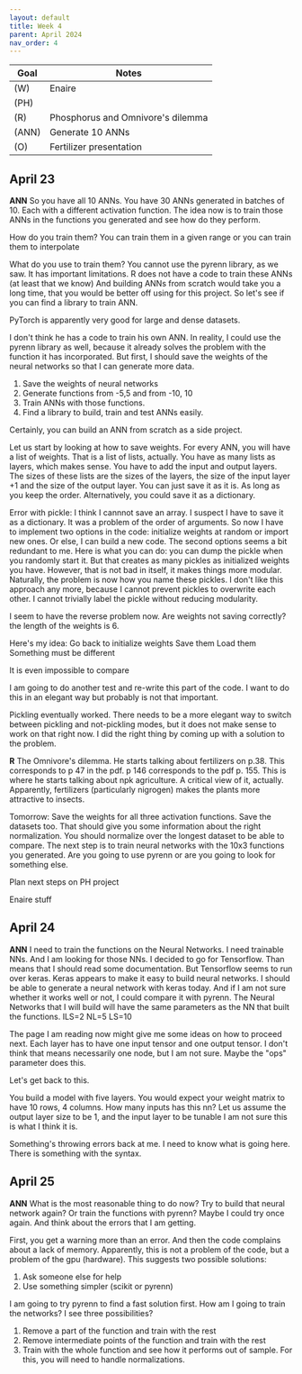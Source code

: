 ```yaml
---
layout: default
title: Week 4
parent: April 2024
nav_order: 4
---
```


| Goal | Notes | 
| ----------- | ----------- |
|(W)|Enaire |
|(PH)| |
|(R)|Phosphorus and Omnivore's dilemma |
|(ANN)|Generate 10 ANNs |
|(O)|Fertilizer presentation |


## April 23

**ANN**
So you have all 10 ANNs. You have 30 ANNs generated in batches of 10. Each with a different activation function.
The idea now is to train those ANNs in the functions you generated and see how do they perform.

How do you train them?
You can train them in a given range or you can train them to interpolate

What do you use to train them?
You cannot use the pyrenn library, as we saw. It has important limitations.
R does not have a code to train these ANNs (at least that we know)
And building ANNs from scratch would take you a long time, that you would be better off using for this project.
So let's see if you can find a library to train ANN.

PyTorch is apparently very good for large and dense datasets.

I don't think he has a code to train his own ANN.
In reality, I could use the pyrenn library as well, because it already solves the problem with the function it has incorporated.
But first, I should save the weights of the neural networks so that I can generate more data.

1. Save the weights of neural networks
2. Generate functions from -5,5 and from -10, 10
3. Train ANNs with those functions.
4. Find a library to build, train and test ANNs easily.

Certainly, you can build an ANN from scratch as a side project.

Let us start by looking at how to save weights.
For every ANN, you will have a list of weights. That is a list of lists, actually.
You have as many lists as layers, which makes sense. You have to add the input and output layers. The sizes of these lists are the
sizes of the layers, the size of the input layer +1 and the size of the output layer.
You can just save it as it is. As long as you keep the order.
Alternatively, you could save it as a dictionary.

Error with pickle: I think I cannnot save an array. I suspect I have to save it as a dictionary. It was a problem of the order of arguments.
So now I have to implement two options in the code: initialize weights at random or import new ones.
Or else, I can build a new code. The second options seems a bit redundant to me.
Here is what you can do: you can dump the pickle when you randomly start it. But that creates as many pickles as initialized weights you have.
However, that is not bad in itself, it makes things more modular.
Naturally, the problem is now how you name these pickles. I don't like this approach any more, because I cannot prevent pickles to overwrite each other. I cannot trivially label the pickle without
reducing modularity.

I seem to have the reverse problem now.
Are weights not saving correctly?
the length of the weights is 6.

Here's my idea:
 Go back to initialize weights
 Save them
 Load them
 Something must be different

It is even impossible to compare

I am going to do another test and re-write this part of the code.
I want to do this in an elegant way but probably is not that important.

Pickling eventually worked. There needs to be a more elegant way to switch between pickling and not-pickling modes, but it does not make sense to work on that right now. I did the right thing by
coming up with a solution to the problem.


**R** The Omnivore's dilemma. He starts talking about fertilizers on p.38. This corresponds to p 47 in the pdf.
p 146 corresponds to the pdf p. 155. This is where he starts talking about npk agriculture. A critical view of it,
actually.
Apparently, fertilizers (particularly nigrogen) makes the plants more attractive to insects.


Tomorrow:
Save the weights for all three activation functions.
Save the datasets too. That should give you some information about the right normalization. You should normalize over the longest dataset to be able to compare.
The next step is to train neural networks with the 10x3 functions you generated. Are you going to use pyrenn or are you going to look for something else.

Plan next steps on PH project

Enaire stuff

## April 24

**ANN** I need to train the functions on the Neural Networks. I need trainable NNs. And I am looking for those NNs.
I decided to go for Tensorflow. Than means that I should read some documentation.
But Tensorflow seems to run over keras. Keras appears to make it easy to build neural networks.
I should be able to generate a neural network with keras today.
And if I am not sure whether it works well or not, I could compare it with pyrenn.
The Neural Networks that I will build will have the same parameters as the NN that built the functions.
ILS=2
NL=5
LS=10

The page I am reading now might give me some ideas on how to proceed next.
Each layer has to have one input tensor and one output tensor. I don't think that means necessarily one node, but I am not sure.
Maybe the "ops" parameter does this.

Let's get back to this.

You build a model with five layers. You would expect your weight matrix to have 10 rows, 4 columns.
How many inputs has this nn? Let us assume the output layer size to be 1, and the input layer to be tunable
I am not sure this is what I think it is.

Something's throwing errors back at me. I need to know what is going here. There is something with the syntax.

## April 25

**ANN**
What is the most reasonable thing to do now? Try to build that neural network again?
Or train the functions with pyrenn? Maybe I could try once again. And think about the errors that I am getting.

First, you get a warning more than an error. And then the code complains about a lack of memory. Apparently, this is not a problem of the code, but a problem of the gpu (hardware). This suggests two possible solutions:
1. Ask someone else for help
2. Use something simpler (scikit or pyrenn)

I am going to try pyrenn to find a fast solution first. How am I going to train the networks?
I see three possibilities?
1. Remove a part of the function and train with the rest
2. Remove intermediate points of the function and train with the rest
3. Train with the whole function and see how it performs out of sample. For this, you will need to handle normalizations.